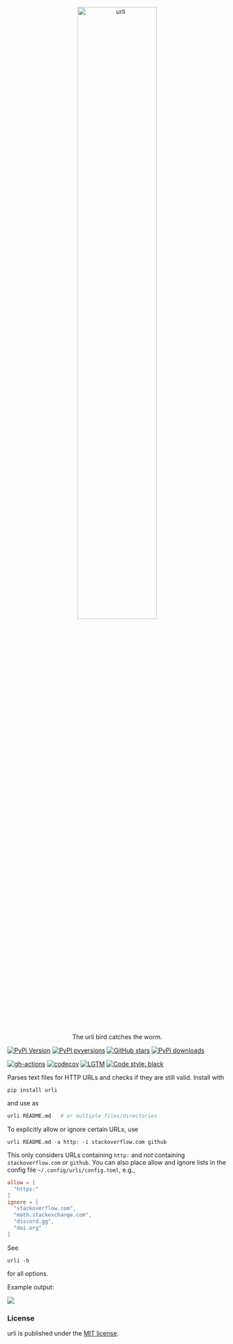 <p align="center">
  <a href="https://github.com/nschloe/urli"><img alt="urli" src="https://nschloe.github.io/urli/logo-with-text.svg" width="60%"></a>
  <p align="center">The urli bird catches the worm.</p>
</p>

[![PyPi Version](https://img.shields.io/pypi/v/urli.svg?style=flat-square)](https://pypi.org/project/urli/)
[![PyPI pyversions](https://img.shields.io/pypi/pyversions/urli.svg?style=flat-square)](https://pypi.org/project/urli/)
[![GitHub stars](https://img.shields.io/github/stars/nschloe/urli.svg?style=flat-square&logo=github&label=Stars&logoColor=white)](https://github.com/nschloe/urli/)
[![PyPi downloads](https://img.shields.io/pypi/dm/urli.svg?style=flat-square)](https://pypistats.org/packages/urli)

[![gh-actions](https://img.shields.io/github/workflow/status/nschloe/urli/ci?style=flat-square)](https://github.com/nschloe/urli/actions?query=workflow%3Aci)
[![codecov](https://img.shields.io/codecov/c/github/nschloe/urli.svg?style=flat-square)](https://app.codecov.io/gh/nschloe/urli)
[![LGTM](https://img.shields.io/lgtm/grade/python/github/nschloe/urli.svg?style=flat-square)](https://lgtm.com/projects/g/nschloe/urli)
[![Code style: black](https://img.shields.io/badge/code%20style-black-000000.svg?style=flat-square)](https://github.com/psf/black)

Parses text files for HTTP URLs and checks if they are still valid. Install with
```
pip install urli
```
and use as
```sh
urli README.md   # or multiple files/directories
```
To explicitly allow or ignore certain URLs, use
```
urli README.md -a http: -i stackoverflow.com github
```
This only considers URLs containing `http:` and _not_ containing `stackoverflow.com` or
`github`. You can also place allow and ignore lists in the config file
`~/.config/urli/config.toml`, e.g.,
```toml
allow = [
  "https:"
]
ignore = [
  "stackoverflow.com",
  "math.stackexchange.com",
  "discord.gg",
  "doi.org"
]
```
See
```
urli -h
```
for all options.

Example output:

![](https://nschloe.github.io/urli/example-output-carbon.png)


### License
urli is published under the [MIT license](https://en.wikipedia.org/wiki/MIT_License).
